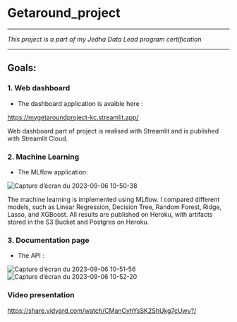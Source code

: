# Getaround_project

-----------------------------------------------------------------------------------------------------------------------------

*This project is a part of my Jedha Data Lead program certification*

-----------------------------------------------------------------------------------------------------------------------------

## Goals:

### 1. Web dashboard
* The dashboard application is avaible here :

https://mygetaroundproject-kc.streamlit.app/

Web dashboard part of project is realised with Streamlit and is published with Streamlit Cloud.

### 2. Machine Learning
* The MLflow application:

![Capture d’écran du 2023-09-06 10-50-38](https://github.com/KamilaCatoire/Getaround_project/assets/117351364/deacf146-d3d6-46ff-9b57-e261258d16d5)

The machine learning is implemented using MLflow. I compared different models, such as Linear Regression, Decision Tree, Random Forest, Ridge, Lasso, and XGBoost. All results are published on Heroku, with artifacts stored in the S3 Bucket and Postgres on Heroku.

### 3. Documentation page
* The API :

![Capture d’écran du 2023-09-06 10-51-56](https://github.com/KamilaCatoire/Getaround_project/assets/117351364/5455030c-871a-4cc6-b0c8-dcde9cf7d0ec)
![Capture d’écran du 2023-09-06 10-52-20](https://github.com/KamilaCatoire/Getaround_project/assets/117351364/663fbbac-e6a6-4bd5-964a-c89939a8998b)


### Video presentation

https://share.vidyard.com/watch/CManCyhYsSK2ShUkg7cUwv?/
  
